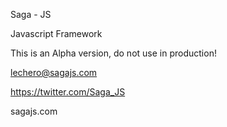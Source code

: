 Saga - JS

Javascript Framework

This is an Alpha version, do not use in production!

lechero@sagajs.com

https://twitter.com/Saga_JS

sagajs.com
